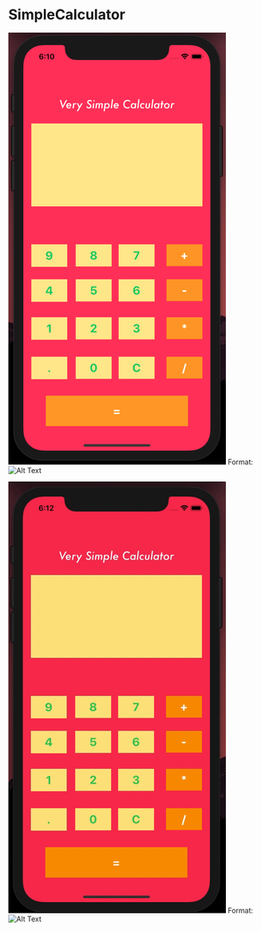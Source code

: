 # SimpleCalculator

![Home Screen](/images/home.png)
Format: ![Alt Text](url)


![Demo](/images/demo.gif)
Format: ![Alt Text](url)
